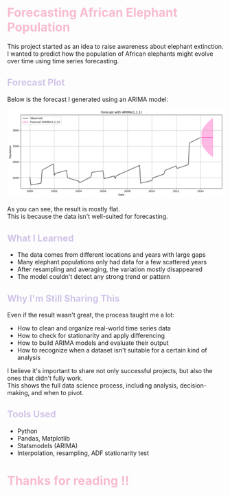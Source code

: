 <h1 style="color: #f8bbd0;">Forecasting African Elephant Population</h1>

This project started as an idea to raise awareness about elephant extinction.  
I wanted to predict how the population of African elephants might evolve over time using time series forecasting.

<h2 style="color: #d1c4e9;">Forecast Plot</h2>

Below is the forecast I generated using an ARIMA model:

![Forecast Plot](/data/processed/output.png)

As you can see, the result is mostly flat.  
This is because the data isn't well-suited for forecasting.

<h2 style="color: #d1c4e9;">What I Learned</h2>

- The data comes from different locations and years with large gaps  
- Many elephant populations only had data for a few scattered years  
- After resampling and averaging, the variation mostly disappeared  
- The model couldn't detect any strong trend or pattern  

<h2 style="color: #d1c4e9;">Why I'm Still Sharing This</h2>

Even if the result wasn't great, the process taught me a lot:  
- How to clean and organize real-world time series data  
- How to check for stationarity and apply differencing  
- How to build ARIMA models and evaluate their output  
- How to recognize when a dataset isn't suitable for a certain kind of analysis  

I believe it's important to share not only successful projects, but also the ones that didn't fully work.  
This shows the full data science process, including analysis, decision-making, and when to pivot.

<h2 style="color: #d1c4e9;">Tools Used</h2>

- Python  
- Pandas, Matplotlib  
- Statsmodels (ARIMA)  
- Interpolation, resampling, ADF stationarity test  

<h1 style="color: #f8bbd0;">Thanks for reading !!</h1>

